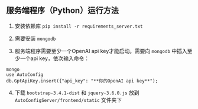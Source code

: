 ## 服务端程序（Python）运行方法

1. 安装依赖库 `pip install -r requirements_server.txt`

2. 需要安装 `mongodb`

3. 服务端程序需要至少一个OpenAI api key才能启动。需要向 `mongodb` 中插入至少一个api key，依次输入命令：

```
mongo
use AutoConfig
db.GptApiKey.insert({"api_key": "**你的OpenAI api key**");
```

4. 下载 `bootstrap-3.4.1-dist` 和 `jquery-3.6.0.js` 放到 `AutoConfigServer/frontend/static` 文件夹下